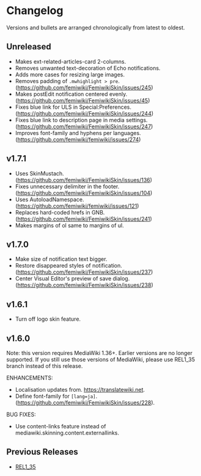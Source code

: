 # Changelog

Versions and bullets are arranged chronologically from latest to oldest.

## Unreleased

- Makes ext-related-articles-card 2-columns.
- Removes unwanted text-decoration of Echo notifications.
- Adds more cases for resizing large images.
- Removes padding of `.mwhighlight > pre`. (https://github.com/femiwiki/FemiwikiSkin/issues/245)
- Makes postEdit notification centered evenly. (https://github.com/femiwiki/FemiwikiSkin/issues/45)
- Fixes blue link for ULS in Special:Preferences. (https://github.com/femiwiki/FemiwikiSkin/issues/244)
- Fixes blue link to description page in media settings. (https://github.com/femiwiki/FemiwikiSkin/issues/247)
- Improves font-family and hyphens per languages. (https://github.com/femiwiki/femiwiki/issues/274)

## v1.7.1

- Uses SkinMustach. (https://github.com/femiwiki/FemiwikiSkin/issues/136)
- Fixes unnecessary delimiter in the footer. (https://github.com/femiwiki/FemiwikiSkin/issues/104)
- Uses AutoloadNamespace. (https://github.com/femiwiki/femiwiki/issues/121)
- Replaces hard-coded hrefs in GNB. (https://github.com/femiwiki/FemiwikiSkin/issues/241)
- Makes margins of ol same to margins of ul.

## v1.7.0

- Make size of notification text bigger.
- Restore disappeared styles of notification. (https://github.com/femiwiki/FemiwikiSkin/issues/237)
- Center Visual Editor's preview of save dialog. (https://github.com/femiwiki/FemiwikiSkin/issues/238)

## v1.6.1

- Turn off logo skin feature.

## v1.6.0

Note: this version requires MediaWiki 1.36+. Earlier versions are no longer supported.
If you still use those versions of MediaWiki, please use REL1_35 branch instead of this release.

ENHANCEMENTS:

- Localisation updates from. https://translatewiki.net.
- Define font-family for `[lang=ja]`. (https://github.com/femiwiki/FemiwikiSkin/issues/228).

BUG FIXES:

- Use content-links feature instead of mediawiki.skinning.content.externallinks.

## Previous Releases

- [REL1_35](https://github.com/femiwiki/FemiwikiSkin/blob/REL1_35/CHANGELOG.md)
